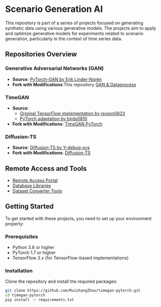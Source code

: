 # Scenario Generation AI

This repository is part of a series of projects focused on generating synthetic data using various generative models. The projects aim to apply and optimize generative models for experiments related to scenario generation, particularly in the context of time series data.

## Repositories Overview

### Generative Adversarial Networks (GAN)
- **Source**: [PyTorch-GAN by Erik Linder-Norén](https://github.com/eriklindernoren/PyTorch-GAN)
- **Fork with Modifications**:This repository [GAN & Dataprocess](https://github.com/RuizhangZhou/ScenarioGenerationAI)

### TimeGAN
- **Source**:
  - [Original TensorFlow implementation by jsyoon0823](https://github.com/jsyoon0823/TimeGAN)
  - [PyTorch adaptation by birdx0810](https://github.com/birdx0810/timegan-pytorch)
- **Fork with Modifications**: [TimeGAN PyTorch](https://github.com/RuizhangZhou/timegan-pytorch)

### Diffusion-TS
- **Source**: [Diffusion-TS by Y-debug-sys](https://github.com/Y-debug-sys/Diffusion-TS)
- **Fork with Modifications**: [Diffusion-TS](https://github.com/RuizhangZhou/Diffusion-TS)

## Remote Access and Tools
- [Remote Access Portal](https://git.rwth-aachen.de/CPM/Project/Lab/RemoteAccess/remote_access)
- [Database Libraries](https://git.rwth-aachen.de/CPM/Project/Lab/Libraries/Database)
- [Dataset Converter Tools](https://git.rwth-aachen.de/CPM/Project/Lab/Tools/Dataset_Converter)

## Getting Started

To get started with these projects, you need to set up your environment properly:

### Prerequisites
- Python 3.8 or higher
- PyTorch 1.7 or higher
- TensorFlow 2.x (for TensorFlow-based implementations)

### Installation
Clone the repository and install the required packages:

```bash
git clone https://github.com/RuizhangZhou/timegan-pytorch.git
cd timegan-pytorch
pip install -r requirements.txt
